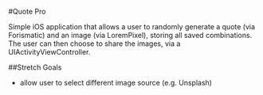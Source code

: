 #Quote Pro

Simple iOS application that allows a user to randomly generate a quote (via Forismatic) and an image (via LoremPixel), storing all saved combinations. The user can then choose to share the images, via a UIActivityViewController.

##Stretch Goals

* allow user to select different image source (e.g. Unsplash)